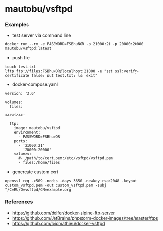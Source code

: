# mautobu/vsftpd

### Examples

* test server via command line
```
docker run --rm -e PASSWORD=FSBhuNOR -p 21000:21 -p 20000:20000 mautobu/vsftpd:latest
```

* push file
```
touch test.txt
lftp ftp://files:FSBhuNOR@localhost:21000 -e "set ssl:verify-certificate false; put test.txt; ls; exit"
```

* docker-compose.yaml
```
version: '3.6'

volumes:
  files:

services:

  ftp:
    image: mautobu/vsftpd
    environment:
      - PASSWORD=FSBhuNOR
    ports:
      - '21000:21'
      - '20000:20000'
    volumes:
      #- /path/to/cert.pem:/etc/vsftpd/vsftpd.pem
      - files:/home/files
```

* genereate custom cert
```
openssl req -x509 -nodes -days 3650 -newkey rsa:2048 -keyout custom_vsftpd.pem -out custom_vsftpd.pem -subj "/C=RU/O=vsftpd/CN=example.org
```

### References
- https://github.com/delfer/docker-alpine-ftp-server
- https://github.com/JetBrains/phpstorm-docker-images/tree/master/ftps
- https://github.com/loicmathieu/docker-vsftpd
